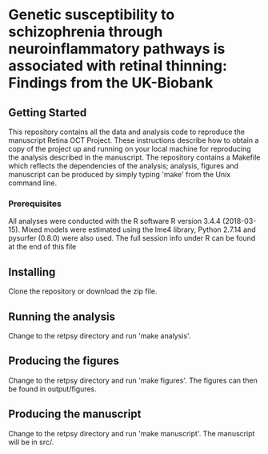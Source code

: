 # Genetic susceptibility to schizophrenia through neuroinflammatory pathways is associated with retinal thinning: Findings from the UK-Biobank

## Getting Started
This repository contains all the data and analysis code to reproduce the
manuscript Retina OCT Project. These instructions describe how to obtain a copy
of the project up and running on your local machine for reproducing the
analysis described in the manuscript. The repository contains a Makefile
which reflects the dependencies of the analysis; analysis, figures and
manuscript can be produced by simply typing 'make' from the Unix command
line.


### Prerequisites
All analyses were conducted with the R software R version 3.4.4
(2018-03-15). Mixed models were estimated using the lme4 library, Python
2.7.14 and pysurfer (0.8.0) were also used. The full session info under
R can be found at the end of this file


## Installing
Clone the repository or download the zip file.

## Running the analysis
Change to the retpsy directory and run 'make analysis'.

## Producing the figures
Change to the retpsy directory and run 'make figures'. The figures can then
be found in output/figures.

## Producing the manuscript
Change to the retpsy directory and run 'make manuscript'. The
manuscript will be in src/.
